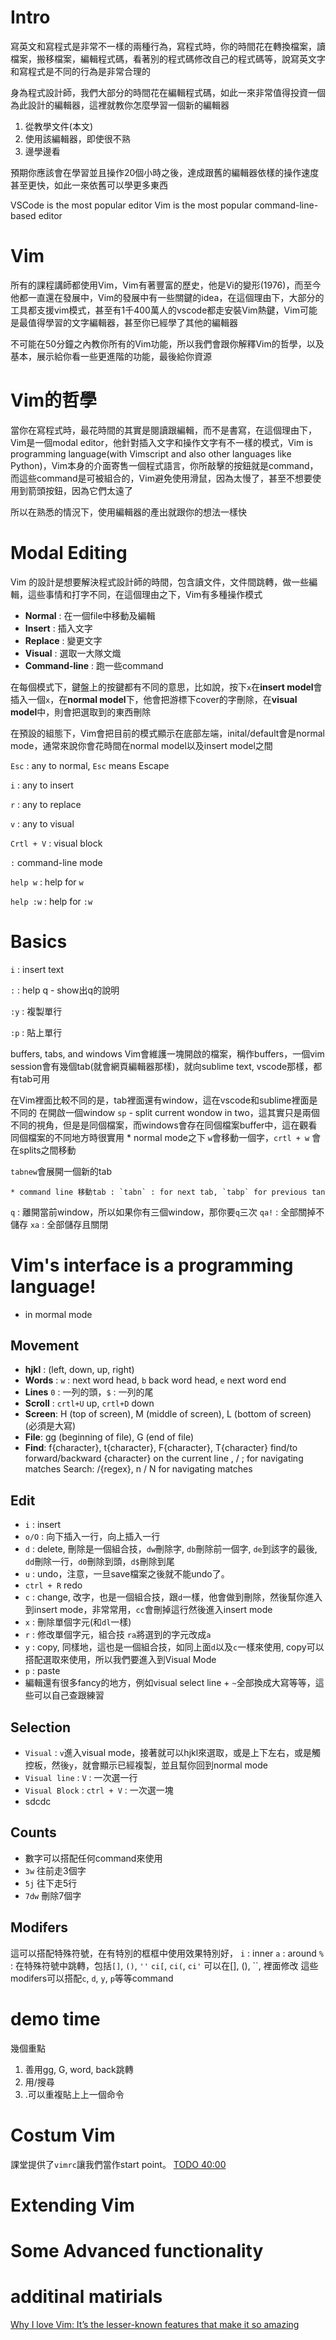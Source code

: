 # Intro
寫英文和寫程式是非常不一樣的兩種行為，寫程式時，你的時間花在轉換檔案，讀檔案，搬移檔案，編輯程式碼，看著別的程式碼修改自己的程式碼等，說寫英文字和寫程式是不同的行為是非常合理的

身為程式設計師，我們大部分的時間花在編輯程式碼，如此一來非常值得投資一個為此設計的編輯器，這裡就教你怎麼學習一個新的編輯器

1. 從教學文件(本文)
2. 使用該編輯器，即使很不熟
3. 邊學邊看

預期你應該會在學習並且操作20個小時之後，達成跟舊的編輯器依樣的操作速度甚至更快，如此一來依舊可以學更多東西

VSCode is the most popular editor
Vim is the most popular command-line-based editor

# Vim
所有的課程講師都使用Vim，Vim有著豐富的歷史，他是Vi的變形(1976)，而至今他都一直還在發展中，Vim的發展中有一些關鍵的idea，在這個理由下，大部分的工具都支援vim模式，甚至有1千400萬人的vscode都走安裝Vim熱鍵，Vim可能是最值得學習的文字編輯器，甚至你已經學了其他的編輯器

不可能在50分鐘之內教你所有的Vim功能，所以我們會跟你解釋Vim的哲學，以及基本，展示給你看一些更進階的功能，最後給你資源

# Vim的哲學
當你在寫程式時，最花時間的其實是閱讀跟編輯，而不是書寫，在這個理由下，Vim是一個modal editor，他針對插入文字和操作文字有不一樣的模式，Vim is programming language(with Vimscript and also other languages like Python)，Vim本身的介面寄售一個程式語言，你所敲擊的按鈕就是command，而這些command是可被組合的，Vim避免使用滑鼠，因為太慢了，甚至不想要使用到箭頭按鈕，因為它們太遠了

所以在熟悉的情況下，使用編輯器的產出就跟你的想法一樣快

# Modal Editing
Vim 的設計是想要解決程式設計師的時間，包含讀文件，文件間跳轉，做一些編輯，這些事情和打字不同，在這個理由之下，Vim有多種操作模式

* **Normal** : 在一個file中移動及編輯
* **Insert** : 插入文字
* **Replace** : 變更文字
* **Visual** : 選取一大隊文熾
* **Command-line** : 跑一些command

在每個模式下，鍵盤上的按鍵都有不同的意思，比如說，按下`x`在**insert model**會插入一個`x`，在**normal model**下，他會把游標下cover的字刪除，在**visual model**中，則會把選取到的東西刪除

在預設的組態下，Vim會把目前的模式顯示在底部左端，inital/default會是normal mode，通常來說你會花時間在normal model以及insert model之間

`Esc` : any to normal, `Esc` means Escape

`i` : any to insert

`r` : any to replace

`v` : any to visual

`Crtl + V` : visual block

`:` command-line mode

`help w` : help for `w`

`help :w` : help for `:w`

# Basics

`i` : insert text

`:` : help q - show出q的說明

`:y` : 複製單行

`:p` : 貼上單行

buffers, tabs, and windows
Vim會維護一塊開啟的檔案，稱作buffers，一個vim session會有幾個tab(就會網頁編輯器那樣)，就向sublime text, vscode那樣，都有tab可用

在Vim裡面比較不同的是，tab裡面還有window，這在vscode和sublime裡面是不同的
在開啟一個window `sp` - split current wondow in two，這其實只是兩個不同的視角，但是是同個檔案，而windows會存在同個檔案buffer中，這在觀看同個檔案的不同地方時很實用
    * normal mode之下 `w`會移動一個字，`crtl + w` 會在splits之間移動

`tabnew`會展開一個新的tab

    * command line 移動tab : `tabn` : for next tab, `tabp` for previous tan

`q` : 離開當前window，所以如果你有三個window，那你要`q`三次
`qa!` : 全部關掉不儲存
`xa` : 全部儲存且關閉

# Vim's interface is a programming language!
* in mormal mode
## Movement
* **hjkl** : (left, down, up, right)
* **Words** : `w` : next word head, `b` back word head, `e` next word end
* **Lines** `0` : 一列的頭，`$` : 一列的尾
* **Scroll** : `crtl+U` up, `crtl+D`  down
* **Screen**: H (top of screen), M (middle of screen), L (bottom of screen) (必須是大寫)
* **File**: gg (beginning of file), G (end of file)
* **Find**: f{character}, t{character}, F{character}, T{character}
            find/to forward/backward {character} on the current line
            , / ; for navigating matches 
            Search: /{regex}, n / N for navigating matches
## Edit
* `i` : insert
* `o/O` : 向下插入一行，向上插入一行
* `d` : delete, 刪除是一個組合技，`dw`刪除字, `db`刪除前一個字, `de`到該字的最後, `dd`刪除一行，`d0`刪除到頭，`d$`刪除到尾
* `u` : undo，注意，一旦save檔案之後就不能undo了。
* `ctrl + R` redo
* `c` : change, 改字，也是一個組合技，跟`d`一樣，他會做到刪除，然後幫你進入到insert mode，非常常用，`cc`會刪掉這行然後進入insert mode
* `x` : 刪除單個字元(和`dl`一樣)
* `r` : 修改單個字元，組合技 `ra`將選到的字元改成`a`
* `y` : copy, 同樣地，這也是一個組合技，如同上面`d`以及`c`一樣來使用, copy可以搭配選取來使用，所以我們要進入到Visual Mode
* `p` : paste
* 編輯還有很多fancy的地方，例如visual select line + `~`全部換成大寫等等，這些可以自己查跟練習

## Selection
* `Visual` : `v`進入visual mode，接著就可以hjkl來選取，或是上下左右，或是觸控板，然後`y`，就會顯示已經複製，並且幫你回到normal mode
* `Visual line` : `V` : 一次選一行
* `Visual Block` : `ctrl + V` : 一次選一塊
* sdcdc
## Counts
* 數字可以搭配任何command來使用
* `3w` 往前走3個字
* `5j` 往下走5行
* `7dw` 刪除7個字

## Modifers
這可以搭配特殊符號，在有特別的框框中使用效果特別好，
`i` : inner
`a` : around
`%` : 在特殊符號中跳轉，包括`[]`, `()`, `''`
`ci[`, `ci(`, `ci'` 可以在[], (), ``, 裡面修改
這些modifers可以搭配`c`, `d`, `y`, `p`等等command

# demo time
幾個重點
1. 善用gg, G, word, back跳轉
2. 用/搜尋
3. .可以重複貼上上一個命令

# Costum Vim
課堂提供了`vimrc`讓我們當作start point。
[TODO 40:00 ](https://missing.csail.mit.edu/2020/editors/)

# Extending Vim

# Some Advanced functionality

# additinal matirials
[Why I love Vim: It’s the lesser-known features that make it so amazing](https://www.freecodecamp.org/news/learn-linux-vim-basic-features-19134461ab85/)


